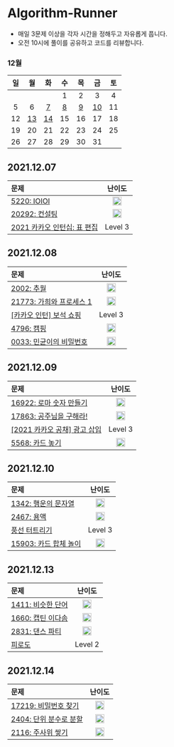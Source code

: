 # Algorithm-Runner
- 매일 3문제 이상을 각자 시간을 정해두고 자유롭게 풉니다.
- 오전 10시에 풀이를 공유하고 코드를 리뷰합니다.

### 12월
|일|월|화|수|목|금|토|
|:-:|:-:|:-:|:-:|:-:|:-:|:-:|
||||1|2|3|4|
|5|6|[7](#20211207)|[8](#20211208)|[9](#20211209)|[10](#20211210)|11|
|12|[13](#20211213)|[14](#20211214)|15|16|17|18|
|19|20|21|22|23|24|25|
|26|27|28|29|30|31||

## 2021.12.07
|문제|난이도|
|:--|:-:|
|[5220: IOIOI](https://www.acmicpc.net/problem/5525)|<img src="https://static.solved.ac/tier_small/9.svg" width="20" height="20">|
|[20292: 컨설팅](https://www.acmicpc.net/problem/20292)|<img src="https://static.solved.ac/tier_small/12.svg" width="20" height="20">|
|[2021 카카오 인턴십: 표 편집](https://programmers.co.kr/learn/courses/30/lessons/81303)|Level 3|

## 2021.12.08
|문제|난이도|
|:--|:-:|
|[2002: 추월](https://www.acmicpc.net/problem/2002)|<img src="https://static.solved.ac/tier_small/10.svg" width="20" height="20">|
|[21773: 가희와 프로세스 1](https://www.acmicpc.net/problem/21773)|<img src="https://static.solved.ac/tier_small/11.svg" width="20" height="20">|
|[[카카오 인턴] 보석 쇼핑](https://programmers.co.kr/learn/courses/30/lessons/67258)|Level 3|
|[4796: 캠핑](https://www.acmicpc.net/problem/4796)|<img src="https://static.solved.ac/tier_small/6.svg" width="20" height="20">|
|[0033: 민균이의 비밀번호](https://www.acmicpc.net/problem/9933)|<img src="https://static.solved.ac/tier_small/5.svg" width="20" height="20">|

## 2021.12.09
|문제|난이도|
|:--|:-:|
|[16922: 로마 숫자 만들기](https://www.acmicpc.net/problem/16922)|<img src="https://static.solved.ac/tier_small/8.svg" width="20" height="20">|
|[17863: 공주님을 구해라!](https://www.acmicpc.net/problem/17836)|<img src="https://static.solved.ac/tier_small/11.svg" width="20" height="20">|
|[[2021 카카오 공채] 광고 삽입](https://programmers.co.kr/learn/courses/30/lessons/72414)|Level 3|
|[5568: 카드 놓기](https://www.acmicpc.net/problem/5568)|<img src="https://static.solved.ac/tier_small/6.svg" width="20" height="20">|

## 2021.12.10
|문제|난이도|
|:--|:-:|
|[1342: 행운의 문자열](https://www.acmicpc.net/problem/1342)|<img src="https://static.solved.ac/tier_small/10.svg" width="20" height="20">|
|[2467: 용액](https://www.acmicpc.net/problem/2467)|<img src="https://static.solved.ac/tier_small/11.svg" width="20" height="20">|
|[풍선 터트리기](https://programmers.co.kr/learn/courses/30/lessons/68646)|Level 3|
|[15903: 카드 합체 놀이](https://www.acmicpc.net/problem/15903)|<img src="https://static.solved.ac/tier_small/9.svg" width="20" height="20">|

## 2021.12.13
|문제|난이도|
|:--|:-:|
|[1411: 비슷한 단어](https://www.acmicpc.net/problem/1411)|<img src="https://static.solved.ac/tier_small/9.svg" width="20" height="20">|
|[1660: 캡틴 이다솜](https://www.acmicpc.net/problem/1660)|<img src="https://static.solved.ac/tier_small/9.svg" width="20" height="20">|
|[2831: 댄스 파티](https://www.acmicpc.net/problem/2831)|<img src="https://static.solved.ac/tier_small/13.svg" width="20" height="20">|
|[피로도](https://programmers.co.kr/learn/courses/30/lessons/87946)|Level 2|

## 2021.12.14
|문제|난이도|
|:--|:-:|
|[17219: 비밀번호 찾기](https://www.acmicpc.net/problem/17219)|<img src="https://static.solved.ac/tier_small/7.svg" width="20" height="20">|
|[2404: 단위 분수로 분할](https://www.acmicpc.net/problem/2404)|<img src="https://static.solved.ac/tier_small/10.svg" width="20" height="20">|
|[2116: 주사위 쌓기](https://www.acmicpc.net/problem/2116)|<img src="https://static.solved.ac/tier_small/11.svg" width="20" height="20">|
